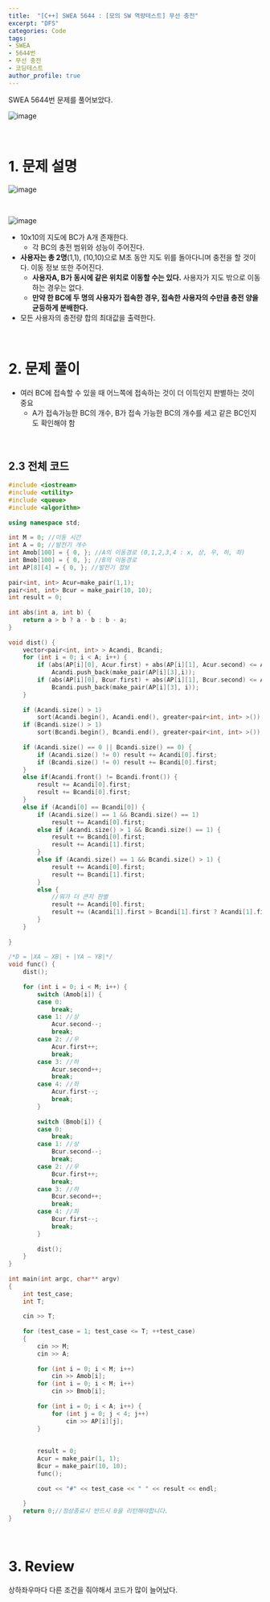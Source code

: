 ```yaml
---
title:  "[C++] SWEA 5644 : [모의 SW 역량테스트] 무선 충전"
excerpt: "DFS"
categories: Code
tags: 
- SWEA
- 5644번
- 무선 충전
- 코딩테스트
author_profile: true
---
```


SWEA 5644번 문제를 풀어보았다.

![image](https://user-images.githubusercontent.com/37764581/107874590-f3bd9000-6efd-11eb-8e96-051f4939071e.png)

<br>

# 1. 문제 설명

![image](https://user-images.githubusercontent.com/37764581/108594017-c61f8d80-73ba-11eb-8d4b-09c6cf677ca8.png)

<br>

![image](https://user-images.githubusercontent.com/37764581/107874478-4e0a2100-6efd-11eb-8144-1c5f85278f43.png)

+ 10x10의 지도에 BC가 A개 존재한다.
  + 각 BC의 충전 범위와 성능이 주어진다.
+ **사용자는 총 2명**(1,1), (10,10)으로 M초 동안 지도 위를 돌아다니며 충전을 할 것이다. 이동 정보 또한 주어진다.
  + **사용자A, B가 동시에 같은 위치로 이동할 수는 있다.** 사용자가 지도 밖으로 이동하는 경우는 없다.
  + **만약 한 BC에 두 명의 사용자가 접속한 경우, 접속한 사용자의 수만큼 충전 양을 균등하게 분배한다.**
+ 모든 사용자의 충전량 합의 최대값을 출력한다.

<br>

# 2. 문제 풀이

+ 여러 BC에 접속할 수 있을 때 어느쪽에 접속하는 것이 더 이득인지 판별하는 것이 중요
  + A가 접속가능한 BC의 개수, B가 접속 가능한 BC의 개수를 세고 같은 BC인지도 확인해야 함



<br>

## 2.3 전체 코드

```cpp
#include <iostream>
#include <utility>
#include <queue>
#include <algorithm>
 
using namespace std;
 
int M = 0; //이동 시간
int A = 0; //발전기 개수
int Amob[100] = { 0, }; //A의 이동경로 (0,1,2,3,4 : x, 상, 우, 하, 좌)
int Bmob[100] = { 0, }; //B의 이동경로
int AP[8][4] = { 0, }; //발전기 정보
 
pair<int, int> Acur=make_pair(1,1);
pair<int, int> Bcur = make_pair(10, 10);
int result = 0;
 
int abs(int a, int b) {
    return a > b ? a - b : b - a;
}
 
void dist() {
    vector<pair<int, int> > Acandi, Bcandi;
    for (int i = 0; i < A; i++) {
        if (abs(AP[i][0], Acur.first) + abs(AP[i][1], Acur.second) <= AP[i][2])
            Acandi.push_back(make_pair(AP[i][3],i));
        if (abs(AP[i][0], Bcur.first) + abs(AP[i][1], Bcur.second) <= AP[i][2])
            Bcandi.push_back(make_pair(AP[i][3], i));
    }
 
    if (Acandi.size() > 1)
        sort(Acandi.begin(), Acandi.end(), greater<pair<int, int> >());
    if (Bcandi.size() > 1)
        sort(Bcandi.begin(), Bcandi.end(), greater<pair<int, int> >());
 
    if (Acandi.size() == 0 || Bcandi.size() == 0) {
        if (Acandi.size() != 0) result += Acandi[0].first;
        if (Bcandi.size() != 0) result += Bcandi[0].first;
    }
    else if(Acandi.front() != Bcandi.front()) {
        result += Acandi[0].first;
        result += Bcandi[0].first;
    }
    else if (Acandi[0] == Bcandi[0]) {
        if (Acandi.size() == 1 && Bcandi.size() == 1)
            result += Acandi[0].first;
        else if (Acandi.size() > 1 && Bcandi.size() == 1) {
            result += Bcandi[0].first;
            result += Acandi[1].first;
        }
        else if (Acandi.size() == 1 && Bcandi.size() > 1) {
            result += Acandi[0].first;
            result += Bcandi[1].first;
        }
        else {
            //뭐가 더 큰지 판별
            result += Acandi[0].first;
            result += (Acandi[1].first > Bcandi[1].first ? Acandi[1].first : Bcandi[1].first);
        }
    }
     
}
 
/*D = |XA – XB| + |YA – YB|*/
void func() {
    dist();
 
    for (int i = 0; i < M; i++) {
        switch (Amob[i]) {
        case 0:
            break;
        case 1: //상
            Acur.second--;
            break;
        case 2: //우
            Acur.first++;
            break;
        case 3: //하
            Acur.second++;
            break;
        case 4: //좌
            Acur.first--;
            break;
        }
 
        switch (Bmob[i]) {
        case 0:
            break;
        case 1: //상
            Bcur.second--;
            break;
        case 2: //우
            Bcur.first++;
            break;
        case 3: //하
            Bcur.second++;
            break;
        case 4: //좌
            Bcur.first--;
            break;
        }
 
        dist();
    }
}
 
int main(int argc, char** argv)
{
    int test_case;
    int T;
 
    cin >> T;
     
    for (test_case = 1; test_case <= T; ++test_case)
    {
        cin >> M;
        cin >> A;
 
        for (int i = 0; i < M; i++)
            cin >> Amob[i];
        for (int i = 0; i < M; i++)
            cin >> Bmob[i];
 
        for (int i = 0; i < A; i++) {
            for (int j = 0; j < 4; j++)
                cin >> AP[i][j];
        }
 
 
        result = 0;
        Acur = make_pair(1, 1);
        Bcur = make_pair(10, 10);
        func();
 
        cout << "#" << test_case << " " << result << endl;
 
    }
    return 0;//정상종료시 반드시 0을 리턴해야합니다.
}
```
<br>

# 3. Review

상하좌우마다 다른 조건을 줘야해서 코드가 많이 늘어났다.

<br>